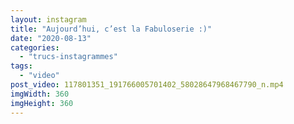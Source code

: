 ```yaml
---
layout: instagram
title: "Aujourd’hui, c’est la Fabuloserie :)"
date: "2020-08-13"
categories: 
  - "trucs-instagrammes"
tags:
  - "video"
post_video: 117801351_191766005701402_58028647968467790_n.mp4
imgWidth: 360
imgHeight: 360
---
```


